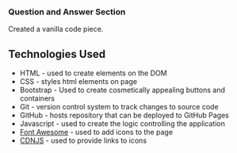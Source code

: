 ### Question and Answer Section

Created a vanilla code piece.

## Technologies Used
- HTML - used to create elements on the DOM
- CSS - styles html elements on page
- Bootstrap - Used to create cosmetically appealing buttons and containers
- Git - version control system to track changes to source code
- GitHub - hosts repository that can be deployed to GitHub Pages
- Javascript - used to create the logic controlling the application
- [Font Awesome](https://fontawesome.com/) - used to add icons to the page
- [CDNJS](https://cdnjs.com/) - used to provide links to icons